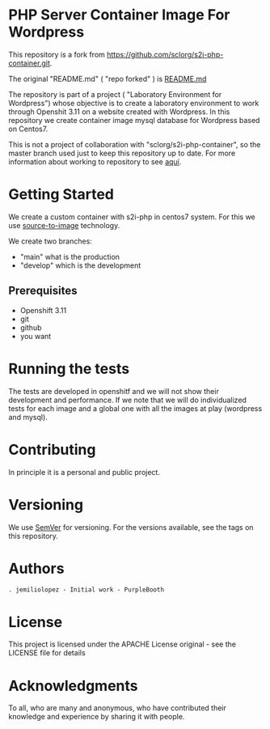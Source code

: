 PHP Server Container Image For Wordpress
======================================

This repository is a fork from https://github.com/sclorg/s2i-php-container.git.

The original "README.md" ( "repo forked" ) is [README.md](.github/README_ORIGINAL.md)

The repository is part of a project ( "Laboratory Environment for Wordpress")  whose objective  is to create a laboratory environment to work through Openshit 3.11 on a website created with Wordpress. In this repository we create container image mysql database for Wordpress based on Centos7.

This is not a project of collaboration with "sclorg/s2i-php-container", so the master branch used just to keep this repository up to date. For more information about working to repository to see [aquí](.github/WORKFLOW.md). 

# Getting Started 

We create a custom container with s2i-php in centos7 system. For this we use [source-to-image](https://github.com/openshift/source-to-image) technology.

We create two branches:
- "main" what is the production
- "develop" which is the development

## Prerequisites
   - Openshift 3.11
   - git
   - github
   - you want
   
# Running the tests
 
 The tests are developed in openshitf and we will not show their development and performance. If we note that we will do individualized tests for each image and a global one with all the images at play (wordpress and mysql).
 
# Contributing

In principle it is a personal and public project.

# Versioning

We use [SemVer](https://semver.org/) for versioning. For the versions available, see the tags on this repository.

# Authors

    . jemiliolopez - Initial work - PurpleBooth


# License

This project is licensed under the APACHE License original - see the LICENSE file for details

# Acknowledgments
 To all, who are many and anonymous, who have contributed their knowledge and experience by sharing it with people.

 
 
 
   
   

